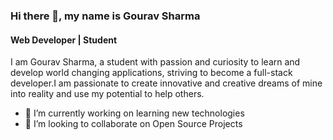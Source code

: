 ### Hi there 👋, my name is Gourav Sharma
#### Web Developer | Student

I am Gourav Sharma, a student with passion and curiosity to learn and develop world changing applications, striving to become a full-stack developer.I am passionate to create innovative and creative dreams of mine into reality and use my potential to help others.



- 🔭 I’m currently working on learning new technologies 
- 👯 I’m looking to collaborate on Open Source Projects
